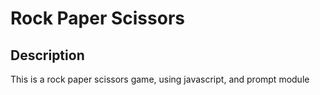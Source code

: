 # Rock Paper Scissors

## Description
This is a rock paper scissors game, using javascript, and prompt module
